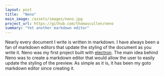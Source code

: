 ```yaml
---
layout: post
title:  "Neno"
main_image: /assets/images/neno.jpg
project_url: https://github.com/thomascullen/neno
summary: "Yet another markdown editor"
---
```


Nearly every document I write is written in markdown. I have always been a fan of markdown editors that update the styling
of the document as you write it. Neno was my first project built with
[electron](electron.atom.io). The main idea behind Neno was to create a markdown
editor that would allow the user to easily update the styling of the preview. As
simple as it is, it has been my goto markdown editor since creating it.
